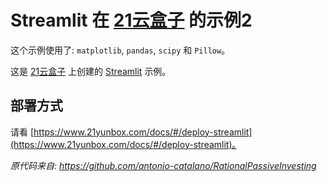 # Streamlit 在 [21云盒子](http://www.21yunbox.com/) 的示例2

这个示例使用了: `matplotlib`, `pandas`, `scipy` 和 `Pillow`｡

这是 [21云盒子](http://www.21yunbox.com/) 上创建的 [Streamlit](https://www.streamlit.io/) 示例｡


## 部署方式

请看 [https://www.21yunbox.com/docs/#/deploy-streamlit](https://www.21yunbox.com/docs/#/deploy-streamlit)｡

*原代码来自: https://github.com/antonio-catalano/RationalPassiveInvesting*